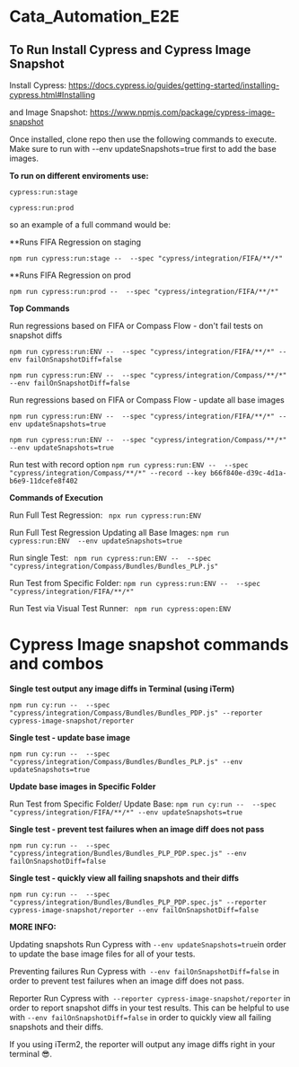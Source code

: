 # Cata_Automation_E2E

**To Run Install Cypress and Cypress Image Snapshot**
----------------------------------------------------

Install Cypress: https://docs.cypress.io/guides/getting-started/installing-cypress.html#Installing

and Image Snapshot: https://www.npmjs.com/package/cypress-image-snapshot

Once installed, clone repo then use the following commands to execute. Make sure to run with --env updateSnapshots=true first to add the base images.

**To run on different enviroments use:**

```cypress:run:stage```

```cypress:run:prod```

so an example of a full command would be:

**Runs FIFA Regression on staging

```npm run cypress:run:stage --  --spec "cypress/integration/FIFA/**/*" ```

**Runs FIFA Regression on prod

```npm run cypress:run:prod --  --spec "cypress/integration/FIFA/**/*" ```


**Top Commands**

Run regressions based on FIFA or Compass Flow - don't fail tests on snapshot diffs

```npm run cypress:run:ENV --  --spec "cypress/integration/FIFA/**/*" --env failOnSnapshotDiff=false```

```npm run cypress:run:ENV --  --spec "cypress/integration/Compass/**/*" --env failOnSnapshotDiff=false```

Run regressions based on FIFA or Compass Flow - update all base images

```npm run cypress:run:ENV --  --spec "cypress/integration/FIFA/**/*" --env updateSnapshots=true```

```npm run cypress:run:ENV --  --spec "cypress/integration/Compass/**/*" --env updateSnapshots=true```

Run test with record option
```npm run cypress:run:ENV --  --spec "cypress/integration/Compass/**/*" --record --key b66f840e-d39c-4d1a-b6e9-11dcefe8f402```



**Commands of Execution**

Run Full Test Regression: ``` npx run cypress:run:ENV```

Run Full Test Regression Updating all Base Images: ```npm run cypress:run:ENV  --env updateSnapshots=true```

Run single Test: ``` npm run cypress:run:ENV --  --spec "cypress/integration/Compass/Bundles/Bundles_PLP.js"```

Run Test from Specific Folder: ```npm run cypress:run:ENV --  --spec "cypress/integration/FIFA/**/*"```

Run Test via Visual Test Runner: ``` npm run cypress:open:ENV```


# Cypress Image snapshot commands and combos

**Single test output any image diffs in Terminal (using iTerm)**

```npm run cy:run --  --spec "cypress/integration/Compass/Bundles/Bundles_PDP.js" --reporter cypress-image-snapshot/reporter```

**Single test - update base image**

```npm run cy:run --  --spec "cypress/integration/Compass/Bundles/Bundles_PLP.js" --env updateSnapshots=true```

**Update base images in Specific Folder**


Run Test from Specific Folder/ Update Base: ```npm run cy:run --  --spec "cypress/integration/FIFA/**/*" --env updateSnapshots=true```

**Single test - prevent test failures when an image diff does not pass**

```npm run cy:run --  --spec "cypress/integration/Bundles/Bundles_PLP_PDP.spec.js" --env failOnSnapshotDiff=false```

**Single test - quickly view all failing snapshots and their diffs**

```npm run cy:run --  --spec "cypress/integration/Bundles/Bundles_PLP_PDP.spec.js" --reporter cypress-image-snapshot/reporter --env failOnSnapshotDiff=false```


**MORE INFO:**

Updating snapshots
Run Cypress with ```--env updateSnapshots=true```in order to update the base image files for all of your tests.

Preventing failures
Run Cypress with``` --env failOnSnapshotDiff=false``` in order to prevent test failures when an image diff does not pass.

Reporter
Run Cypress with``` --reporter cypress-image-snapshot/reporter``` in order to report snapshot diffs in your test results. This can be helpful to use with ```--env failOnSnapshotDiff=false``` in order to quickly view all failing snapshots and their diffs.

If you using iTerm2, the reporter will output any image diffs right in your terminal 😎.
